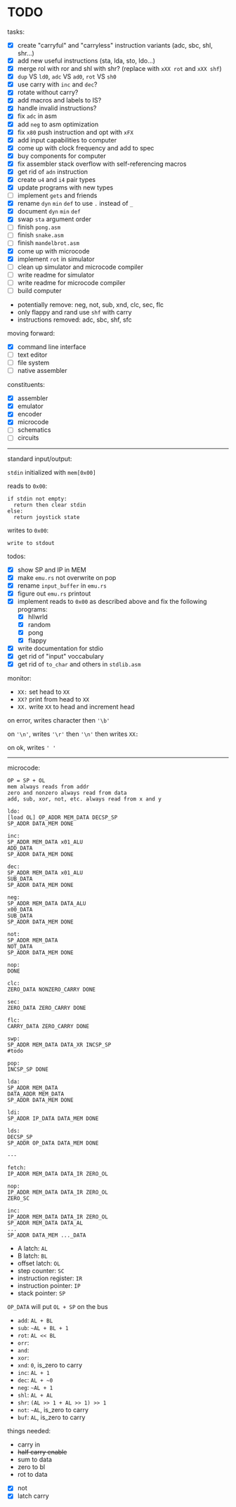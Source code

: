 # TODO

tasks:

- [x] create "carryful" and "carryless" instruction variants (adc, sbc, shl, shr...)
- [x] add new useful instructions (sta, lda, sto, ldo...)
- [x] merge rol with ror and shl with shr? (replace with `xXX rot` and `xXX shf`)
- [x] `dup` VS `ld0`, `adc` VS `ad0`, `rot` VS `sh0`
- [x] use carry with `inc` and `dec`?
- [x] rotate without carry?
- [x] add macros and labels to IS?
- [x] handle invalid instructions?
- [x] fix `adc` in asm
- [x] add `neg` to asm optimization
- [x] fix `x80` push instruction and opt with `xFX`
- [x] add input capabilities to computer
- [x] come up with clock frequency and add to spec
- [x] buy components for computer
- [x] fix assembler stack overflow with self-referencing macros
- [x] get rid of `adn` instruction
- [x] create `u4` and `i4` pair types
- [x] update programs with new types
- [ ] implement `gets` and friends
- [x] rename `dyn` `min` `def` to use `.` instead of `_`
- [x] document `dyn` `min` `def`
- [x] swap `sta` argument order
- [ ] finish `pong.asm`
- [ ] finish `snake.asm`
- [ ] finish `mandelbrot.asm`
- [x] come up with microcode
- [x] implement `rot` in simulator
- [ ] clean up simulator and microcode compiler
- [ ] write readme for simulator
- [ ] write readme for microcode compiler
- [ ] build computer

- potentially remove: neg, not, sub, xnd, clc, sec, flc
- only flappy and rand use `shf` with carry
- instructions removed: adc, sbc, shf, sfc

moving forward:

- [x] command line interface
- [ ] text editor
- [ ] file system
- [ ] native assembler

constituents:

- [x] assembler
- [x] emulator
- [x] encoder
- [x] microcode
- [ ] schematics
- [ ] circuits

---

standard input/output:

`stdin` initialized with `mem[0x00]`

reads to `0x00`:

```
if stdin not empty:
  return then clear stdin
else:
  return joystick state
```

writes to `0x00`:

```
write to stdout
```

todos:

- [x] show SP and IP in MEM
- [x] make `emu.rs` not overwrite on pop
- [x] rename `input_buffer` in `emu.rs`
- [x] figure out `emu.rs` printout
- [x] implement reads to `0x00` as described above and fix the following programs:
  - [x] hllwrld
  - [x] random
  - [x] pong
  - [x] flappy
- [x] write documentation for stdio
- [x] get rid of "input" voccabulary
- [x] get rid of `to_char` and others in `stdlib.asm`

monitor:

- `XX:` set head to `XX`
- `XX?` print from head to `XX`
- `XX.` write `XX` to head and increment head

on error, writes character then `'\b'`

on `'\n'`, writes `'\r'` then `'\n'` then writes `XX: `

on ok, writes `' '`

---

microcode:

```
OP = SP + OL
mem always reads from addr
zero and nonzero always read from data
add, sub, xor, not, etc. always read from x and y

ldo:
[load OL] OP_ADDR MEM_DATA DECSP_SP
SP_ADDR DATA_MEM DONE

inc:
SP_ADDR MEM_DATA x01_ALU
ADD_DATA
SP_ADDR DATA_MEM DONE

dec:
SP_ADDR MEM_DATA x01_ALU
SUB_DATA
SP_ADDR DATA_MEM DONE

neg:
SP_ADDR MEM_DATA DATA_ALU
x00_DATA
SUB_DATA
SP_ADDR DATA_MEM DONE

not:
SP_ADDR MEM_DATA
NOT_DATA
SP_ADDR DATA_MEM DONE

nop:
DONE

clc:
ZERO_DATA NONZERO_CARRY DONE

sec:
ZERO_DATA ZERO_CARRY DONE

flc:
CARRY_DATA ZERO_CARRY DONE

swp:
SP_ADDR MEM_DATA DATA_XR INCSP_SP
#todo

pop:
INCSP_SP DONE

lda:
SP_ADDR MEM_DATA
DATA_ADDR MEM_DATA
SP_ADDR DATA_MEM DONE

ldi:
SP_ADDR IP_DATA DATA_MEM DONE

lds:
DECSP_SP
SP_ADDR OP_DATA DATA_MEM DONE

---

fetch:
IP_ADDR MEM_DATA DATA_IR ZERO_OL

nop:
IP_ADDR MEM_DATA DATA_IR ZERO_OL
ZERO_SC

inc:
IP_ADDR MEM_DATA DATA_IR ZERO_OL
SP_ADDR MEM_DATA DATA_AL
...
SP_ADDR DATA_MEM ..._DATA
```

- A latch: `AL`
- B latch: `BL`
- offset latch: `OL`
- step counter: `SC`
- instruction register: `IR`
- instruction pointer: `IP`
- stack pointer: `SP`

`OP_DATA` will put `OL + SP` on the bus

- `add`: `AL + BL`
- `sub`: `~AL + BL + 1`
- `rot`: `AL << BL`
- `orr`:
- `and`:
- `xor`:
- `xnd`: `0`, is_zero to carry
- `inc`: `AL + 1`
- `dec`: `AL + ~0`
- `neg`: `~AL + 1`
- `shl`: `AL + AL`
- `shr`: `(AL >> 1 + AL >> 1) >> 1`
- `not`: `~AL`, is_zero to carry
- `buf`: `AL`, is_zero to carry

things needed:

- carry in
- ~~half carry enable~~
- sum to data
- zero to bl
- rot to data
- [x] not
- [x] latch carry

